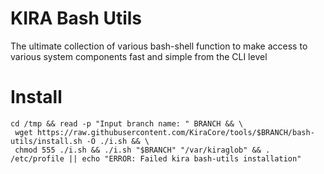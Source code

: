 # KIRA Bash Utils

The ultimate collection of various bash-shell function to make access to various system components fast and simple from the CLI level


# Install
```
cd /tmp && read -p "Input branch name: " BRANCH && \
 wget https://raw.githubusercontent.com/KiraCore/tools/$BRANCH/bash-utils/install.sh -O ./i.sh && \
 chmod 555 ./i.sh && ./i.sh "$BRANCH" "/var/kiraglob" && . /etc/profile || echo "ERROR: Failed kira bash-utils installation"
```
